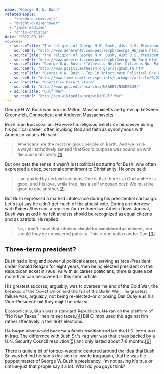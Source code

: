```yaml
---
name: "George H. W. Bush"
relatedPeople:
  - "theodore-roosevelt"
  - "dwight-d-eisenhower"
  - "james-madison"
  - "chris-christie"
date: "2012-09-19"
sources:
  - sourceTitle: "The religion of George H.W. Bush, 41st U.S. President"
    sourceUrl: "http://www.adherents.com/people/pb/George_HW_Bush.html"
  - sourceTitle: "The religion of George H.W. Bush, 41st U.S. President"
    sourceUrl: "http://www.adherents.com/people/pb/George_HW_Bush.html"
  - sourceTitle: "George H.W. Bush: \"Atheists Neither Citizens Nor Patriots.\""
    sourceUrl: "http://www.positiveatheism.org/writ/ghwbush.htm"
  - sourceTitle: "George H.W. Bush – Top 10 Unfortunate Political One-Liners"
    sourceUrl: "http://www.time.com/time/specials/packages/article/0,28804,1859513_1859526_1859516,00.html"
  - sourceTitle: "Operation Desert Storm"
    sourceUrl: "http://www.gwu.edu/~nsarchiv/NSAEBB/NSAEBB39/"
  - sourceTitle: "Gulf War"
    sourceUrl: "http://en.wikipedia.org/wiki/Gulf_War"
---
```


George H.W. Bush was born in Milton, Massachusetts and grew up between Greenwich, Connecticut and Andover, Massachusetts.

Bush is an Episcopalian. He wore his religious beliefs on his sleeve during his political career, often invoking God and faith as synonymous with American values. He said:

>Americans are the most religious people on Earth. And we have always instinctively sensed that God's purpose was bound up with the cause of liberty.<a class="source-citation" href="http://www.adherents.com/people/pb/George_HW_Bush.html" title="The religion of George H.W. Bush, 41st U.S. President">[1]</a>

But one gets the sense it wasn't just political posturing for Bush, who often expressed a deep, personal commitment to Christianity. He once said:

>I am guided by certain traditions. One is that there is a God and He is good, and His love, while free, has a self imposed cost: We must be good to one another.<a class="source-citation" href="http://www.adherents.com/people/pb/George_HW_Bush.html" title="The religion of George H.W. Bush, 41st U.S. President">[2]</a>

But Bush expressed a marked intolerance during his presidential campaign. Let's just say he didn't get much of the atheist vote. During an interview with Robert Sherman, a reporter for the American Atheist News Journal, Bush was asked if he felt atheists should be recognized as equal citizens and as patriots. He replied:

>No, I don't know that atheists should be considered as citizens, nor should they be considered patriots. This is one nation under God.<a class="source-citation" href="http://www.positiveatheism.org/writ/ghwbush.htm" title="George H.W. Bush: &quot;Atheists Neither Citizens Nor Patriots.&quot;">[3]</a>

## 

## Three-term president?

Bush had a long and powerful political career, serving as Vice-President under Ronald Reagan for eight years, then being elected president on the Republican ticket in 1988. As with all career politicians, there is quite a bit more than can be covered in this short article.

His greatest success, arguably, was to oversee the end of the Cold War, the breakup of the Soviet Union and the fall of the Berlin Wall. His greatest failure was, arguably, not being re-elected–or choosing Dan Quayle as his Vice-President–but they might be related.

Economically, Bush was a standard Republican. He ran on the platform of "No New Taxes," then raised taxes.<a class="source-citation" href="http://www.time.com/time/specials/packages/article/0,28804,1859513_1859526_1859516,00.html" title="George H.W. Bush – Top 10 Unfortunate Political One-Liners">[4]</a> Bill Clinton used this against him rather effectively in the 1992 elections.

He began what would become a family tradition and led the U.S. into a war in Iraq. The difference with Bush Sr.'s Iraq war was that it was backed by a U.N. Security Council resolution<a class="source-citation" href="http://www.gwu.edu/~nsarchiv/NSAEBB/NSAEBB39/" title="Operation Desert Storm">[5]</a> and only lasted about 7-8 months.<a class="source-citation" href="http://en.wikipedia.org/wiki/Gulf_War" title="Gulf War">[6]</a>

There is quite a bit of tongue-wagging centered around the idea that Bush Sr. was behind his son's decision to invade Iraq again, that he was the puppet master of George W. Bush's presidency. I'm not saying it's true or untrue–just that people say it a lot. What do you guys think?